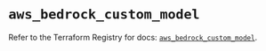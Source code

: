 # `aws_bedrock_custom_model`

Refer to the Terraform Registry for docs: [`aws_bedrock_custom_model`](https://registry.terraform.io/providers/hashicorp/aws/5.65.0/docs/resources/bedrock_custom_model).
